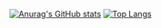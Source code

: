[![Anurag's GitHub stats](https://github-readme-stats.vercel.app/api?username=miho0504&theme=solarized-light)](https://github.com/anuraghazra/github-readme-stats)
[![Top Langs](https://github-readme-stats.vercel.app/api/top-langs/?username=miho0504)](https://github.com/anuraghazra/github-readme-stats)
